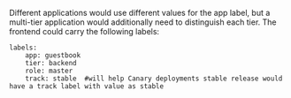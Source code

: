 Different applications would use different values for the app label, but a multi-tier application would additionally 
need to distinguish each tier. The frontend could carry the following labels:

    labels:
        app: guestbook
        tier: backend
        role: master
        track: stable  #will help Canary deployments stable release would have a track label with value as stable